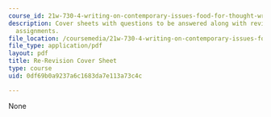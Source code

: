 ```yaml
---
course_id: 21w-730-4-writing-on-contemporary-issues-food-for-thought-writing-and-reading-about-the-cultures-of-food-fall-2008
description: Cover sheets with questions to be answered along with revisions of essay
  assignments.
file_location: /coursemedia/21w-730-4-writing-on-contemporary-issues-food-for-thought-writing-and-reading-about-the-cultures-of-food-fall-2008/0df69b0a9237a6c1683da7e113a73c4c_cov_sht_rev_esy_4.pdf
file_type: application/pdf
layout: pdf
title: Re-Revision Cover Sheet
type: course
uid: 0df69b0a9237a6c1683da7e113a73c4c

---
```

None